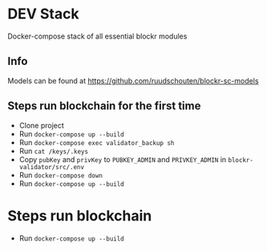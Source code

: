 # DEV Stack
Docker-compose stack of all essential blockr modules

## Info
Models can be found at https://github.com/ruudschouten/blockr-sc-models

## Steps run blockchain for the first time
 - Clone project
 - Run `docker-compose up --build`
 - Run `docker-compose exec validator_backup sh`
 - Run `cat /keys/.keys`
 - Copy `pubKey` and `privKey` to `PUBKEY_ADMIN` and `PRIVKEY_ADMIN` in `blockr-validator/src/.env`
 - Run `docker-compose down`
 - Run `docker-compose up --build`

# Steps run blockchain
  - Run `docker-compose up --build`
